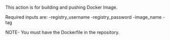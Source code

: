 This action is for building and pushing Docker Image.

Required inputs are:
-registry_username
-registry_password
-image_name
-tag


NOTE- You must have the Dockerfile in the repository.